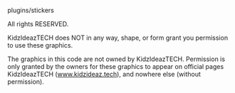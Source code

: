 plugins/stickers

All rights RESERVED.

KidzIdeazTECH does NOT in any way, shape, or form grant you permission to use these graphics. 

The graphics in this code are not owned by KidzIdeazTECH. Permission is only granted by the owners for these graphics to appear on official pages KidzIdeazTECH (www.kidzideaz.tech), and nowhere else (without permission).

